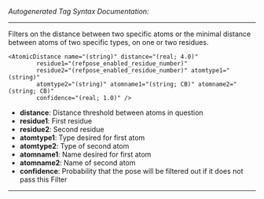 _Autogenerated Tag Syntax Documentation:_

---
Filters on the distance between two specific atoms or the minimal distance between atoms of two specific types, on one or two residues.

```
<AtomicDistance name="(string)" distance="(real; 4.0)"
        residue1="(refpose_enabled_residue_number)"
        residue2="(refpose_enabled_residue_number)" atomtype1="(string)"
        atomtype2="(string)" atomname1="(string; CB)" atomname2="(string; CB)"
        confidence="(real; 1.0)" />
```

-   **distance**: Distance threshold between atoms in question
-   **residue1**: First residue
-   **residue2**: Second residue
-   **atomtype1**: Type desired for first atom
-   **atomtype2**: Type of second atom
-   **atomname1**: Name desired for first atom
-   **atomname2**: Name of second atom
-   **confidence**: Probability that the pose will be filtered out if it does not pass this Filter

---
